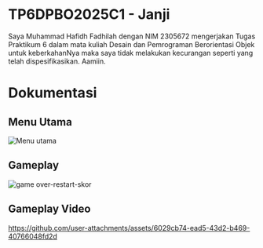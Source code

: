 # TP6DPBO2025C1 - Janji
Saya Muhammad Hafidh Fadhilah dengan NIM 2305672 mengerjakan Tugas Praktikum 6 dalam mata kuliah Desain dan Pemrograman Berorientasi Objek untuk keberkahanNya maka saya tidak melakukan kecurangan seperti yang telah dispesifikasikan. Aamiin.

# Dokumentasi
## Menu Utama
![Menu utama](https://github.com/user-attachments/assets/52829644-4595-47c3-9371-22630a894088)

## Gameplay
![game over-restart-skor](https://github.com/user-attachments/assets/1f9fd930-971d-43cf-a6d4-304f7f46f35e)

## Gameplay Video
https://github.com/user-attachments/assets/6029cb74-ead5-43d2-b469-40766048fd2d

